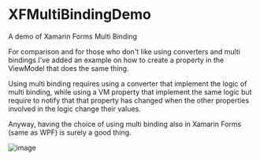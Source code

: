 # XFMultiBindingDemo
A demo of Xamarin Forms Multi Binding

For comparison and for those who don't like using converters and multi bindings I've added an example on how to create a property in the ViewModel that does the same thing.

Using multi binding requires using a converter that implement the logic of multi binding, while using a VM property that implement the same logic but require to notify that that property has changed when the other properties involved in the logic change their values.

Anyway, having the choice of using multi binding also in Xamarin Forms (same as WPF) is surely a good thing.

![image](https://user-images.githubusercontent.com/139274/84445865-92457300-ac44-11ea-92ac-39d7aeab988b.png)
